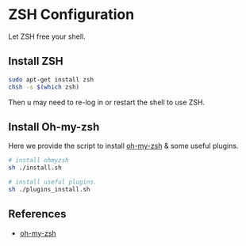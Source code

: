 # ZSH Configuration
Let ZSH free your shell.

## Install ZSH
```bash
sudo apt-get install zsh
chsh -s $(which zsh)
```
Then u may need to re-log in or restart the shell to use ZSH.

## Install Oh-my-zsh
Here we provide the script to install [oh-my-zsh](https://github.com/ohmyzsh/ohmyzsh.git) & some useful plugins.
```bash
# install ohmyzsh
sh ./install.sh

# install useful plugins.
sh ./plugins_install.sh
```

## References
* [oh-my-zsh](https://github.com/ohmyzsh/ohmyzsh.git)

